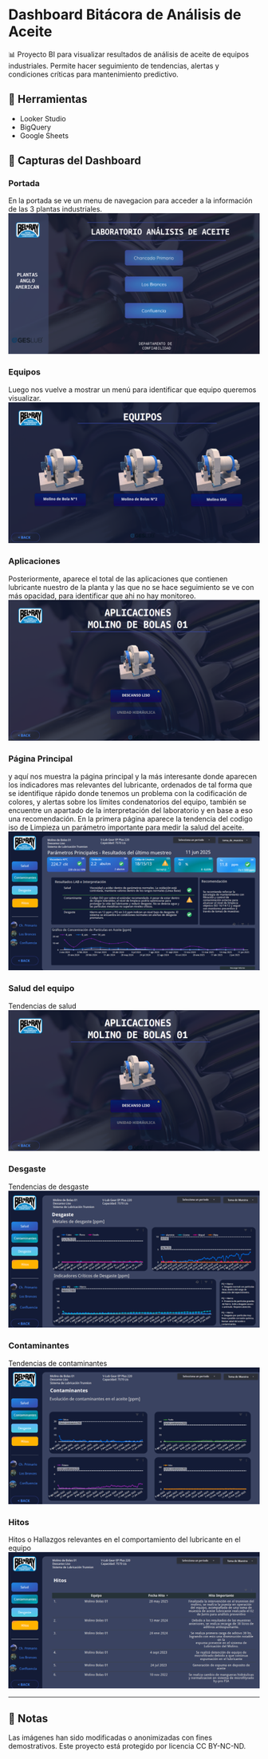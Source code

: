 # Dashboard Bitácora de Análisis de Aceite

📊 Proyecto BI para visualizar resultados de análisis de aceite de equipos industriales. Permite hacer seguimiento de tendencias, alertas y condiciones críticas para mantenimiento predictivo.

## 🔧 Herramientas
- Looker Studio
- BigQuery
- Google Sheets

## 📸 Capturas del Dashboard

### Portada
En la portada se ve un menu de navegacion para acceder a la información de las 3 plantas industriales.
![Página Principal](./Portada.png)

### Equipos
Luego nos vuelve a mostrar un menú para identificar que equipo queremos visualizar.
![Equipos](./Equipos_CF.png)


### Aplicaciones

Posteriormente, aparece el total de las aplicaciones que contienen lubricante nuestro de la planta y las que no se hace seguimiento se ve con más opacidad, para identificar que ahi no hay monitoreo.
![Aplicaciones](./Aplicaciones_CF.png)

### Página Principal

y aquí nos muestra la página principal y la más interesante donde aparecen los indicadores mas relevantes del lubricante, ordenados de tal forma que se identifique rápido donde tenemos un problema con la codificación de colores, y alertas sobre los límites condenatorios del equipo, también se encuentre un apartado de la interpretación del laboratorio y en base a eso una recomendación. En la primera página aparece la tendencia del codigo iso de Limpieza un parámetro importante para medir la salud del aceite.
![Página Principal](./Página%20Principal%20Molino%20Bolas%2001.png)

### Salud del equipo
Tendencias de salud
![Aplicaciones](./Aplicaciones_CF.png)

### Desgaste
Tendencias de desgaste
![Desgaste](./Desgaste%20Molino%20Bolas%2001.png)

### Contaminantes
Tendencias de contaminantes
![Contaminantes](./Contaminantes%20Molino%20Bolas%2001.png)

### Hitos
Hitos o Hallazgos relevantes en el comportamiento del lubricante en el equipo
![Hitos](./Hitos%20Molino%20Bolas%2001.png)



---

## 🔐 Notas
Las imágenes han sido modificadas o anonimizadas con fines demostrativos. Este proyecto está protegido por licencia CC BY-NC-ND.

